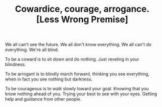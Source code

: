 ﻿---
layout: post
title: "Cowardice, courage, arrogance. [Less Wrong Premise]"
---

We all can't see the future. We all don't know everything. We all can't do everything. We're all blind.

To be a coward is to sit down and do nothing. Just reveling in your blindness.

To be arrogant is to blindly march forward, thinking you see everything, when in fact you see nothing but darkness.

To be courageous is to walk slowly toward your goal. Knowing that you know nothing ahead of you. Trying your best to see with your eyes. Getting help and guidance from other people.